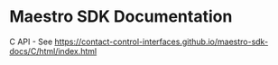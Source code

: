 # Maestro SDK Documentation

C API - See https://contact-control-interfaces.github.io/maestro-sdk-docs/C/html/index.html

